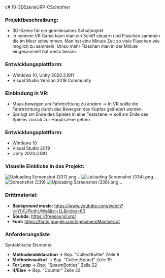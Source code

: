 
c# 10-3DSzeneURP-CSchrofner

### Projektbeschreibung: 
+ 3D-Szene für ein gemeinsames Schulprojekt 
+ In meinem VR Game kann man ein Schiff steuern und Flaschen sammeln die im Meer schwimmen. Man hat eine Minute Zeit so viele Flaschen wie möglich zu sammeln. Umso mehr Flaschen man in der Minute eingesammelt hat desto besser.

### Entwicklungsplattform: 
+ Windows 10, Unity 2020.3.18f1
+ Visual Studio Version 2019 Community

### Einbindung in VR:
+ Maus bewegen um Fahrtrichtung zu ändern -> In VR sollte die Fahrtrichtung durch das Bewegen des Kopfes geändert werden.
+ Springt am Ende des Spieles in eine Testszene -> soll am Ende des Spieles zurück zur Hauptszene gehen

### Entwicklungsplattform:
+ Windows 10
+ Visual Studio 2019
+ Unity 2020.3.18f1

### Visuelle Einblicke in das Projekt: 
![Uploading Screenshot (337).png…]()
![Uploading Screenshot (334).png…]()
![Screenshot (339)](https://github.com/4ahmns-2223-Sosem/10-3DSzeneURP-CSchrofner/assets/91070191/d5dd3422-a519-4c78-a0bb-c6e8d051281a)
![Uploading Screenshot (338).png…]()

### Drittmaterial: 
+ **Background music:** https://www.youtube.com/watch?v=YIVUPknhUWs&list=LL&index=63
+ **Sounds:** https://freesound.org/
+ **Font:** https://fonts.google.com/specimen/Montserrat

### Anforderungsliste
Syntaktische Elemente:
+ **Methodendeklaration** -> Bsp. "CollectBottle" Zeile 8
+ **Methodenaufruf** -> Bsp. "CollectSound" Zeile 19
+ **For Loop** -> Bsp. "SpawnBottles" Zeile 22
+ **If/Else** -> Bsp. "Counter" Zeile 32

